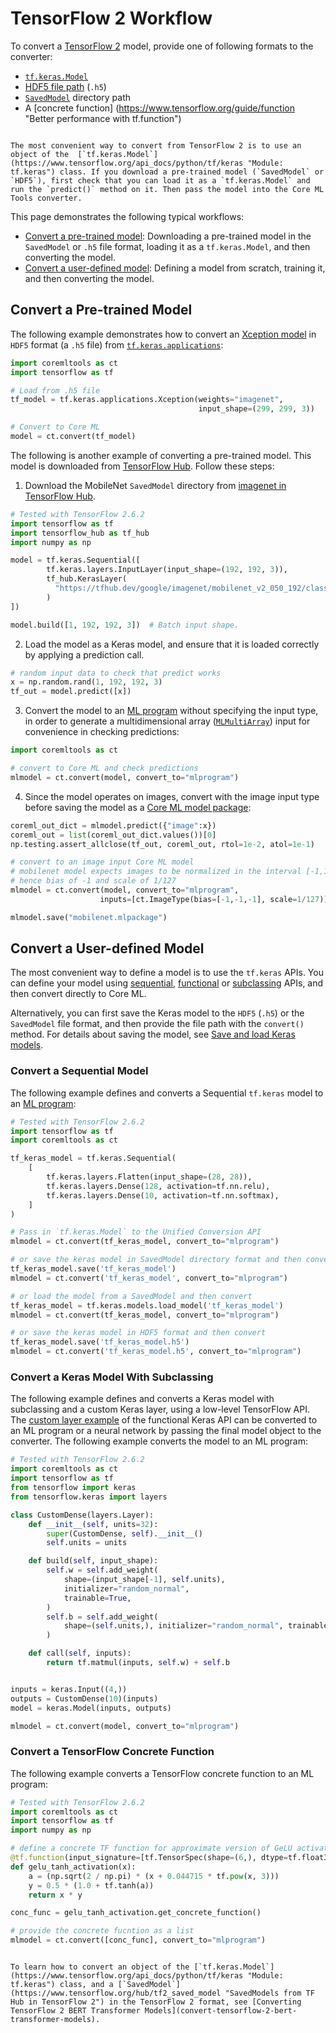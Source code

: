 # TensorFlow 2 Workflow

To convert a [TensorFlow 2](https://www.tensorflow.org/api_docs) model, provide one of following formats to the converter:

- [`tf.keras.Model`](https://www.tensorflow.org/api_docs/python/tf/keras "Module: tf.keras")
- [HDF5 file path](https://keras.io/api/models/model_saving_apis/ "Model saving & serialization APIs") (`.h5`)
- [`SavedModel`](https://www.tensorflow.org/guide/saved_model "Using the SavedModel format") directory path
- A [concrete function] \(<https://www.tensorflow.org/guide/function> "Better performance with tf.function")

```{admonition} Recommended Format

The most convenient way to convert from TensorFlow 2 is to use an object of the  [`tf.keras.Model`](https://www.tensorflow.org/api_docs/python/tf/keras "Module: tf.keras") class. If you download a pre-trained model (`SavedModel` or `HDF5`), first check that you can load it as a `tf.keras.Model` and run the `predict()` method on it. Then pass the model into the Core ML Tools converter.
```

This page demonstrates the following typical workflows:

- [Convert a pre-trained model](#convert-a-pre-trained-model): Downloading a pre-trained model in the `SavedModel` or `.h5` file format, loading it as a `tf.keras.Model`, and then converting the model.
- [Convert a user-defined model](#convert-a-user-defined-model): Defining a model from scratch, training it, and then converting the model.

## Convert a Pre-trained Model

The following example demonstrates how to convert an [Xception model](https://www.tensorflow.org/api_docs/python/tf/keras/applications/xception "Module: tf.keras.applications.xception") in `HDF5` format (a `.h5` file) from [`tf.keras.applications`](https://www.tensorflow.org/api_docs/python/tf/keras/applications "Module: tf.keras.applications"):

```python
import coremltools as ct 
import tensorflow as tf

# Load from .h5 file
tf_model = tf.keras.applications.Xception(weights="imagenet", 
                                          input_shape=(299, 299, 3))

# Convert to Core ML
model = ct.convert(tf_model)
```

The following is another example of converting a pre-trained model. This model is downloaded from [TensorFlow Hub](https://tfhub.dev). Follow these steps:

1. Download the MobileNet `SavedModel` directory from [imagenet in TensorFlow Hub](https://tfhub.dev/google/imagenet/mobilenet_v2_050_192/classification/4 "imagenet/mobilenet_v2_050_192/classification").

```python
# Tested with TensorFlow 2.6.2
import tensorflow as tf
import tensorflow_hub as tf_hub
import numpy as np

model = tf.keras.Sequential([
        tf.keras.layers.InputLayer(input_shape=(192, 192, 3)),
        tf_hub.KerasLayer(
          "https://tfhub.dev/google/imagenet/mobilenet_v2_050_192/classification/4"
        )
])

model.build([1, 192, 192, 3])  # Batch input shape.
```

2. Load the model as a Keras model, and ensure that it is loaded correctly by applying a prediction call. 

```python
# random input data to check that predict works
x = np.random.rand(1, 192, 192, 3)
tf_out = model.predict([x])
```

3. Convert the model to an [ML program](convert-to-ml-program) without specifying the input type, in order to generate a multidimensional array ([`MLMultiArray`](https://developer.apple.com/documentation/coreml/mlmultiarray)) input for convenience in checking predictions: 

```python
import coremltools as ct

# convert to Core ML and check predictions
mlmodel = ct.convert(model, convert_to="mlprogram")
```

4. Since the model operates on images, convert with the image input type before saving the model as a [Core ML model package](convert-to-ml-program.md#save-ml-programs-as-model-packages):

```python
coreml_out_dict = mlmodel.predict({"image":x})
coreml_out = list(coreml_out_dict.values())[0]
np.testing.assert_allclose(tf_out, coreml_out, rtol=1e-2, atol=1e-1)

# convert to an image input Core ML model
# mobilenet model expects images to be normalized in the interval [-1,1]
# hence bias of -1 and scale of 1/127
mlmodel = ct.convert(model, convert_to="mlprogram",
                    inputs=[ct.ImageType(bias=[-1,-1,-1], scale=1/127)])

mlmodel.save("mobilenet.mlpackage")
```

## Convert a User-defined Model

The most convenient way to define a model is to use the  `tf.keras` APIs. You can define your model using [sequential](https://www.tensorflow.org/guide/keras/sequential_model "The Sequential model"), [functional](https://www.tensorflow.org/guide/keras/functional "The Functional API") or [subclassing](https://www.tensorflow.org/guide/keras/custom_layers_and_models "Making new Layers and Models via subclassing") APIs, and then convert directly to Core ML. 

Alternatively, you can first save the Keras model to the `HDF5` (`.h5`) or the `SavedModel` file format, and then provide the file path with the `convert()` method. For details about saving the model, see [Save and load Keras models](https://www.tensorflow.org/guide/keras/save_and_serialize "Save and load Keras models").

### Convert a Sequential Model

The following example defines and converts a Sequential `tf.keras` model to an [ML program](convert-to-ml-program):

```python convert_tf_keras_model
# Tested with TensorFlow 2.6.2
import tensorflow as tf
import coremltools as ct

tf_keras_model = tf.keras.Sequential(
    [
        tf.keras.layers.Flatten(input_shape=(28, 28)),
        tf.keras.layers.Dense(128, activation=tf.nn.relu),
        tf.keras.layers.Dense(10, activation=tf.nn.softmax),
    ]
)

# Pass in `tf.keras.Model` to the Unified Conversion API
mlmodel = ct.convert(tf_keras_model, convert_to="mlprogram")

# or save the keras model in SavedModel directory format and then convert
tf_keras_model.save('tf_keras_model')
mlmodel = ct.convert('tf_keras_model', convert_to="mlprogram")

# or load the model from a SavedModel and then convert
tf_keras_model = tf.keras.models.load_model('tf_keras_model')
mlmodel = ct.convert(tf_keras_model, convert_to="mlprogram")

# or save the keras model in HDF5 format and then convert
tf_keras_model.save('tf_keras_model.h5')
mlmodel = ct.convert('tf_keras_model.h5', convert_to="mlprogram")
```

### Convert a Keras Model With Subclassing

The following example defines and converts a Keras model with subclassing and a custom Keras layer, using a low-level TensorFlow API. The [custom layer example](https://www.tensorflow.org/guide/keras/functional#extend_the_api_using_custom_layers) of the functional Keras API can be converted to an ML program or a neural network by passing the final model object to the converter. The following example converts the model to an ML program:

```python
# Tested with TensorFlow 2.6.2
import coremltools as ct
import tensorflow as tf
from tensorflow import keras
from tensorflow.keras import layers

class CustomDense(layers.Layer):
    def __init__(self, units=32):
        super(CustomDense, self).__init__()
        self.units = units

    def build(self, input_shape):
        self.w = self.add_weight(
            shape=(input_shape[-1], self.units),
            initializer="random_normal",
            trainable=True,
        )
        self.b = self.add_weight(
            shape=(self.units,), initializer="random_normal", trainable=True
        )

    def call(self, inputs):
        return tf.matmul(inputs, self.w) + self.b


inputs = keras.Input((4,))
outputs = CustomDense(10)(inputs)
model = keras.Model(inputs, outputs)

mlmodel = ct.convert(model, convert_to="mlprogram")
```

### Convert a TensorFlow Concrete Function

The following example converts a TensorFlow concrete function to an ML program:

```python
# Tested with TensorFlow 2.6.2
import coremltools as ct
import tensorflow as tf
import numpy as np

# define a concrete TF function for approximate version of GeLU activation
@tf.function(input_signature=[tf.TensorSpec(shape=(6,), dtype=tf.float32)])
def gelu_tanh_activation(x):
	a = (np.sqrt(2 / np.pi) * (x + 0.044715 * tf.pow(x, 3)))
	y = 0.5 * (1.0 + tf.tanh(a))
	return x * y

conc_func = gelu_tanh_activation.get_concrete_function()

# provide the concrete fucntion as a list
mlmodel = ct.convert([conc_func], convert_to="mlprogram")
```

```{admonition} Converting a BERT Transformer Model

To learn how to convert an object of the [`tf.keras.Model`](https://www.tensorflow.org/api_docs/python/tf/keras "Module: tf.keras") class, and a [`SavedModel`](https://www.tensorflow.org/hub/tf2_saved_model "SavedModels from TF Hub in TensorFlow 2") in the TensorFlow 2 format, see [Converting TensorFlow 2 BERT Transformer Models](convert-tensorflow-2-bert-transformer-models).
```
